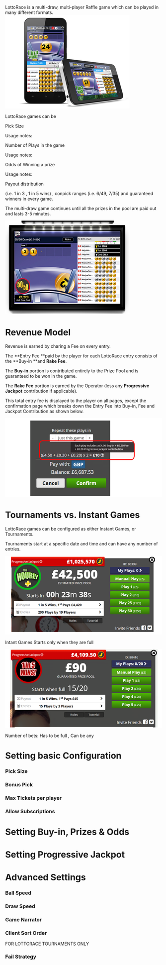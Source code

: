 <!-- TITLE: Lottorace -->
<!-- SUBTITLE: A quick summary of Lottorace -->


LottoRace is a multi-draw, multi-player Raffle game which can be played in many different formats.
![Lojjo Lotto](/uploads/lojjo-lotto.png "Lojjo Lotto")


LottoRace games can be 

Pick Size

Usage notes:

Number of Plays in the game

Usage notes:

Odds of Winning a prize

Usage notes:

Payout distribution

(i.e. 1 in 3 , 1 in 5 wins) , conpick ranges (i.e. 6/49, 7/35) and guaranteed winners in every game.



The multi-draw game continues until all the prizes in the pool are paid out and lasts  3-5 minutes.

![Game Stream Copy](/uploads/game-stream-copy.png "Game Stream Copy")
# Revenue Model 
Revenue is earned by charing a Fee on every entry.

The **Entry Fee **paid by the player for each LottoRace entry consists of  the **Buy-in **and **Rake Fee**.

The **Buy-in** portion is contributed entirely to the Prize Pool and is guaranteed to be won in the game.

The **Rake Fee**  portion is earned by the Operator (less any **Progressive Jackpot** contribution if applicable).

This total entry fee is displayed to the player on all pages, except the confirmation page which breaks down the Entry Fee into Buy-in, Fee and Jackpot Contribution as shown below.

![Fee Breakdown](/uploads/fee-breakdown.png "Fee Breakdown")





# Tournaments vs. Instant Games

LottoRace games can be configured as either Instant Games, or Tournaments.

Tournaments start at a specific date and time and can have any number of entries.

![Tournaments](/uploads/tournaments.png "Tournaments")

Intant Games Starts only when they are full 

![Instant Lobby](/uploads/instant-lobby.png "Instant Lobby")

Number of bets:  Has to be full , Can be any


# Setting basic Configuration

### Pick Size 
### Bonus Pick 
### Max Tickets per player
### Allow Subscriptions






# Setting Buy-in, Prizes & Odds

# Setting Progressive Jackpot



# Advanced Settings

### Ball Speed
### Draw Speed
### Game Narrator
### Client Sort Order

FOR LOTTORACE TOURNAMENTS ONLY
### Fail Strategy 

